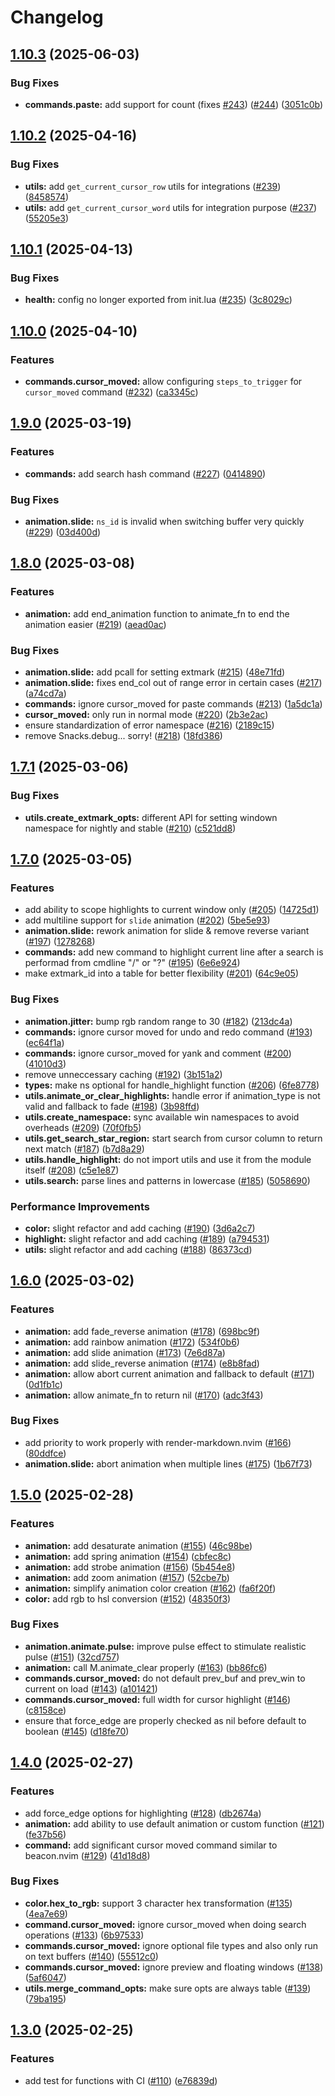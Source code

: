 # Changelog

## [1.10.3](https://github.com/y3owk1n/undo-glow.nvim/compare/v1.10.2...v1.10.3) (2025-06-03)


### Bug Fixes

* **commands.paste:** add support for count (fixes [#243](https://github.com/y3owk1n/undo-glow.nvim/issues/243)) ([#244](https://github.com/y3owk1n/undo-glow.nvim/issues/244)) ([3051c0b](https://github.com/y3owk1n/undo-glow.nvim/commit/3051c0bde5efbc598ac8125c1d5d38b0990a231d))

## [1.10.2](https://github.com/y3owk1n/undo-glow.nvim/compare/v1.10.1...v1.10.2) (2025-04-16)


### Bug Fixes

* **utils:** add `get_current_cursor_row` utils for integrations ([#239](https://github.com/y3owk1n/undo-glow.nvim/issues/239)) ([8458574](https://github.com/y3owk1n/undo-glow.nvim/commit/8458574b2029418dedf2214481598761d68c6341))
* **utils:** add `get_current_cursor_word` utils for integration purpose ([#237](https://github.com/y3owk1n/undo-glow.nvim/issues/237)) ([55205e3](https://github.com/y3owk1n/undo-glow.nvim/commit/55205e319813bb11df19462474e299c08c9ed7c6))

## [1.10.1](https://github.com/y3owk1n/undo-glow.nvim/compare/v1.10.0...v1.10.1) (2025-04-13)


### Bug Fixes

* **health:** config no longer exported from init.lua ([#235](https://github.com/y3owk1n/undo-glow.nvim/issues/235)) ([3c8029c](https://github.com/y3owk1n/undo-glow.nvim/commit/3c8029c2148f9f64da4660ec687502ac80ea3534))

## [1.10.0](https://github.com/y3owk1n/undo-glow.nvim/compare/v1.9.0...v1.10.0) (2025-04-10)


### Features

* **commands.cursor_moved:** allow configuring `steps_to_trigger` for `cursor_moved` command ([#232](https://github.com/y3owk1n/undo-glow.nvim/issues/232)) ([ca3345c](https://github.com/y3owk1n/undo-glow.nvim/commit/ca3345cf44eb902bb27fa2081cb8f3d85fa5c671))

## [1.9.0](https://github.com/y3owk1n/undo-glow.nvim/compare/v1.8.0...v1.9.0) (2025-03-19)


### Features

* **commands:** add search hash command ([#227](https://github.com/y3owk1n/undo-glow.nvim/issues/227)) ([0414890](https://github.com/y3owk1n/undo-glow.nvim/commit/041489034b082b133192726c39b7e879e0031d7d))


### Bug Fixes

* **animation.slide:** `ns_id` is invalid when switching buffer very quickly ([#229](https://github.com/y3owk1n/undo-glow.nvim/issues/229)) ([03d400d](https://github.com/y3owk1n/undo-glow.nvim/commit/03d400d6282c1baff639eeff22c8beca5a4291c2))

## [1.8.0](https://github.com/y3owk1n/undo-glow.nvim/compare/v1.7.1...v1.8.0) (2025-03-08)


### Features

* **animation:** add end_animation function to animate_fn to end the animation easier ([#219](https://github.com/y3owk1n/undo-glow.nvim/issues/219)) ([aead0ac](https://github.com/y3owk1n/undo-glow.nvim/commit/aead0ac612d750df1fe568a4dea9390b3c6059f5))


### Bug Fixes

* **animation.slide:** add pcall for setting extmark ([#215](https://github.com/y3owk1n/undo-glow.nvim/issues/215)) ([48e71fd](https://github.com/y3owk1n/undo-glow.nvim/commit/48e71fdac04645771d0e89ca681ae45c04fd4511))
* **animation.slide:** fixes end_col out of range error in certain cases ([#217](https://github.com/y3owk1n/undo-glow.nvim/issues/217)) ([a74cd7a](https://github.com/y3owk1n/undo-glow.nvim/commit/a74cd7ab1a47d2365b8edfdb74ed35f6ff125338))
* **commands:** ignore cursor_moved for paste commands ([#213](https://github.com/y3owk1n/undo-glow.nvim/issues/213)) ([1a5dc1a](https://github.com/y3owk1n/undo-glow.nvim/commit/1a5dc1ae1ad98d6a3d6395cb405b03794797c47c))
* **cursor_moved:** only run in normal mode ([#220](https://github.com/y3owk1n/undo-glow.nvim/issues/220)) ([2b3e2ac](https://github.com/y3owk1n/undo-glow.nvim/commit/2b3e2ac322621578dce8eb868bb288872915d26b))
* ensure standardization of error namespace ([#216](https://github.com/y3owk1n/undo-glow.nvim/issues/216)) ([2189c15](https://github.com/y3owk1n/undo-glow.nvim/commit/2189c158cea6ce547b02f455b2ba30ce3f70a5ea))
* remove Snacks.debug... sorry! ([#218](https://github.com/y3owk1n/undo-glow.nvim/issues/218)) ([18fd386](https://github.com/y3owk1n/undo-glow.nvim/commit/18fd386b79bf5960aed34b83b3c9887baa4a4e8e))

## [1.7.1](https://github.com/y3owk1n/undo-glow.nvim/compare/v1.7.0...v1.7.1) (2025-03-06)


### Bug Fixes

* **utils.create_extmark_opts:** different API for setting windown namespace for nightly and stable ([#210](https://github.com/y3owk1n/undo-glow.nvim/issues/210)) ([c521dd8](https://github.com/y3owk1n/undo-glow.nvim/commit/c521dd801b56cfc0a14f4fc8c636f987e7bebfb7))

## [1.7.0](https://github.com/y3owk1n/undo-glow.nvim/compare/v1.6.0...v1.7.0) (2025-03-05)


### Features

* add ability to scope highlights to current window only ([#205](https://github.com/y3owk1n/undo-glow.nvim/issues/205)) ([14725d1](https://github.com/y3owk1n/undo-glow.nvim/commit/14725d117e83ca63f1882015633dd82ce78f1462))
* add multiline support for `slide` animation ([#202](https://github.com/y3owk1n/undo-glow.nvim/issues/202)) ([5be5e93](https://github.com/y3owk1n/undo-glow.nvim/commit/5be5e93747be1b7e43f76e5a187ee3575b61dce2))
* **animation.slide:** rework animation for slide & remove reverse variant ([#197](https://github.com/y3owk1n/undo-glow.nvim/issues/197)) ([1278268](https://github.com/y3owk1n/undo-glow.nvim/commit/12782683d7600c0fd5abb07d731eaeeaf64ad285))
* **commands:** add new command to highlight current line after a search is performad from cmdline "/" or "?" ([#195](https://github.com/y3owk1n/undo-glow.nvim/issues/195)) ([6e6e924](https://github.com/y3owk1n/undo-glow.nvim/commit/6e6e924da1b6a38b082d931583499dd6d7dd6893))
* make extmark_id into a table for better flexibility ([#201](https://github.com/y3owk1n/undo-glow.nvim/issues/201)) ([64c9e05](https://github.com/y3owk1n/undo-glow.nvim/commit/64c9e05fe0dffe12f3f1987144288c656ecb8948))


### Bug Fixes

* **animation.jitter:** bump rgb random range to 30 ([#182](https://github.com/y3owk1n/undo-glow.nvim/issues/182)) ([213dc4a](https://github.com/y3owk1n/undo-glow.nvim/commit/213dc4abe12e2335095ab493a80acf406865a196))
* **commands:** ignore cursor moved for undo and redo command ([#193](https://github.com/y3owk1n/undo-glow.nvim/issues/193)) ([ec64f1a](https://github.com/y3owk1n/undo-glow.nvim/commit/ec64f1a712ed26d34dc8be3842b68e75e4912fe1))
* **commands:** ignore cursor_moved for yank and comment ([#200](https://github.com/y3owk1n/undo-glow.nvim/issues/200)) ([41010d3](https://github.com/y3owk1n/undo-glow.nvim/commit/41010d31181d75123c87916a25e4796e0e7c20f8))
* remove unneccessary caching ([#192](https://github.com/y3owk1n/undo-glow.nvim/issues/192)) ([3b151a2](https://github.com/y3owk1n/undo-glow.nvim/commit/3b151a2675b1fd93787372ec5d9cbca7d07ef6a2))
* **types:** make ns optional for handle_highlight function ([#206](https://github.com/y3owk1n/undo-glow.nvim/issues/206)) ([6fe8778](https://github.com/y3owk1n/undo-glow.nvim/commit/6fe877837649bf435346ad03657d6a43f2e4c006))
* **utils.animate_or_clear_highlights:** handle error if animation_type is not valid and fallback to fade ([#198](https://github.com/y3owk1n/undo-glow.nvim/issues/198)) ([3b98ffd](https://github.com/y3owk1n/undo-glow.nvim/commit/3b98ffdfd7cfc2cf3ead8852e68ca9fd6d5e93da))
* **utils.create_namespace:** sync available win namespaces to avoid overheads ([#209](https://github.com/y3owk1n/undo-glow.nvim/issues/209)) ([70f0fb5](https://github.com/y3owk1n/undo-glow.nvim/commit/70f0fb5b9ab30378147b2d401855472922d0ca29))
* **utils.get_search_star_region:** start search from cursor column to return next match ([#187](https://github.com/y3owk1n/undo-glow.nvim/issues/187)) ([b7d8a29](https://github.com/y3owk1n/undo-glow.nvim/commit/b7d8a29a65c44afe0c110f18756180e55f3fda1b))
* **utils.handle_highlight:** do not import utils and use it from the module itself ([#208](https://github.com/y3owk1n/undo-glow.nvim/issues/208)) ([c5e1e87](https://github.com/y3owk1n/undo-glow.nvim/commit/c5e1e873da377bb6a7ef949839e2526d8f095a48))
* **utils.search:** parse lines and patterns in lowercase ([#185](https://github.com/y3owk1n/undo-glow.nvim/issues/185)) ([5058690](https://github.com/y3owk1n/undo-glow.nvim/commit/50586905a6a0f0482c6d761de5cc30a7b49fc3d8))


### Performance Improvements

* **color:** slight refactor and add caching ([#190](https://github.com/y3owk1n/undo-glow.nvim/issues/190)) ([3d6a2c7](https://github.com/y3owk1n/undo-glow.nvim/commit/3d6a2c7e9089126608e04ddacc5e7cbeb74bfd27))
* **highlight:** slight refactor and add caching ([#189](https://github.com/y3owk1n/undo-glow.nvim/issues/189)) ([a794531](https://github.com/y3owk1n/undo-glow.nvim/commit/a794531e1270125edb61462e8aec7717b74b8ff4))
* **utils:** slight refactor and add caching ([#188](https://github.com/y3owk1n/undo-glow.nvim/issues/188)) ([86373cd](https://github.com/y3owk1n/undo-glow.nvim/commit/86373cdff658ebce64c2a136ec737418451cd4ed))

## [1.6.0](https://github.com/y3owk1n/undo-glow.nvim/compare/v1.5.0...v1.6.0) (2025-03-02)


### Features

* **animation:** add fade_reverse animation ([#178](https://github.com/y3owk1n/undo-glow.nvim/issues/178)) ([698bc9f](https://github.com/y3owk1n/undo-glow.nvim/commit/698bc9fa50feaa56c9d867f89c2e24df26b2f52c))
* **animation:** add rainbow animation ([#172](https://github.com/y3owk1n/undo-glow.nvim/issues/172)) ([534f0b6](https://github.com/y3owk1n/undo-glow.nvim/commit/534f0b603d401758e5ad7530de22bd0ce5eb222c))
* **animation:** add slide animation ([#173](https://github.com/y3owk1n/undo-glow.nvim/issues/173)) ([7e6d87a](https://github.com/y3owk1n/undo-glow.nvim/commit/7e6d87a3603633a5e172e22bd9f9fc0278faf2b4))
* **animation:** add slide_reverse animation ([#174](https://github.com/y3owk1n/undo-glow.nvim/issues/174)) ([e8b8fad](https://github.com/y3owk1n/undo-glow.nvim/commit/e8b8fad30ed2a3fa1e03ca5fb8e9331b2b946718))
* **animation:** allow abort current animation and fallback to default ([#171](https://github.com/y3owk1n/undo-glow.nvim/issues/171)) ([0d1fb1c](https://github.com/y3owk1n/undo-glow.nvim/commit/0d1fb1c40fd69e9f3ea4357f413ac23a381a5d3a))
* **animation:** allow animate_fn to return nil ([#170](https://github.com/y3owk1n/undo-glow.nvim/issues/170)) ([adc3f43](https://github.com/y3owk1n/undo-glow.nvim/commit/adc3f43e801bd3ca265a788e524a2d0d54a78ca2))


### Bug Fixes

* add priority to work properly with render-markdown.nvim ([#166](https://github.com/y3owk1n/undo-glow.nvim/issues/166)) ([80ddfce](https://github.com/y3owk1n/undo-glow.nvim/commit/80ddfce3dde741695ac8bd4e6a5a5f884201c96c))
* **animation.slide:** abort animation when multiple lines ([#175](https://github.com/y3owk1n/undo-glow.nvim/issues/175)) ([1b67f73](https://github.com/y3owk1n/undo-glow.nvim/commit/1b67f73ad47b28ca176c8b555a09db91e6a0795a))

## [1.5.0](https://github.com/y3owk1n/undo-glow.nvim/compare/v1.4.0...v1.5.0) (2025-02-28)


### Features

* **animation:** add desaturate animation ([#155](https://github.com/y3owk1n/undo-glow.nvim/issues/155)) ([46c98be](https://github.com/y3owk1n/undo-glow.nvim/commit/46c98bee10e9249e5988cdbc442f05ebbcd26b94))
* **animation:** add spring animation ([#154](https://github.com/y3owk1n/undo-glow.nvim/issues/154)) ([cbfec8c](https://github.com/y3owk1n/undo-glow.nvim/commit/cbfec8c0177a071bb327ca7333456eb2962bd916))
* **animation:** add strobe animation ([#156](https://github.com/y3owk1n/undo-glow.nvim/issues/156)) ([5b454e8](https://github.com/y3owk1n/undo-glow.nvim/commit/5b454e843bf4506a768109813f8018ea715b05f9))
* **animation:** add zoom animation ([#157](https://github.com/y3owk1n/undo-glow.nvim/issues/157)) ([52cbe7b](https://github.com/y3owk1n/undo-glow.nvim/commit/52cbe7bbda2933f7bf29777ab951f9934548f8df))
* **animation:** simplify animation color creation ([#162](https://github.com/y3owk1n/undo-glow.nvim/issues/162)) ([fa6f20f](https://github.com/y3owk1n/undo-glow.nvim/commit/fa6f20f0aacd749455225f8022e3984c429f8a1b))
* **color:** add rgb to hsl conversion ([#152](https://github.com/y3owk1n/undo-glow.nvim/issues/152)) ([48350f3](https://github.com/y3owk1n/undo-glow.nvim/commit/48350f387a9c783226511794f9b275a50904e0f3))


### Bug Fixes

* **animation.animate.pulse:** improve pulse effect to stimulate realistic pulse ([#151](https://github.com/y3owk1n/undo-glow.nvim/issues/151)) ([32cd757](https://github.com/y3owk1n/undo-glow.nvim/commit/32cd757a97e04f0d90dbe5b8fd3ccf48b07d0609))
* **animation:** call M.animate_clear properly ([#163](https://github.com/y3owk1n/undo-glow.nvim/issues/163)) ([bb86fc6](https://github.com/y3owk1n/undo-glow.nvim/commit/bb86fc652e3ffe80cd32a0d7579332729740fc27))
* **commands.cursor_moved:** do not default prev_buf and prev_win to current on load ([#143](https://github.com/y3owk1n/undo-glow.nvim/issues/143)) ([a101421](https://github.com/y3owk1n/undo-glow.nvim/commit/a1014219c787a5c506ab62a54bde61b2ee1ab1bf))
* **commands.cursor_moved:** full width for cursor highlight ([#146](https://github.com/y3owk1n/undo-glow.nvim/issues/146)) ([c8158ce](https://github.com/y3owk1n/undo-glow.nvim/commit/c8158ce7b594b2cb5f735ed394850819cd6fbea1))
* ensure that force_edge are properly checked as nil before default to boolean ([#145](https://github.com/y3owk1n/undo-glow.nvim/issues/145)) ([d18fe70](https://github.com/y3owk1n/undo-glow.nvim/commit/d18fe7082abf386356baa76c627572566ef5e04f))

## [1.4.0](https://github.com/y3owk1n/undo-glow.nvim/compare/v1.3.0...v1.4.0) (2025-02-27)


### Features

* add force_edge options for highlighting ([#128](https://github.com/y3owk1n/undo-glow.nvim/issues/128)) ([db2674a](https://github.com/y3owk1n/undo-glow.nvim/commit/db2674adef05577f37916b2fd48429132871b9c4))
* **animation:** add ability to use default animation or custom function ([#121](https://github.com/y3owk1n/undo-glow.nvim/issues/121)) ([fe37b56](https://github.com/y3owk1n/undo-glow.nvim/commit/fe37b56985f9b671c8fc1a545df63c7b97a757a0))
* **command:** add significant cursor moved command similar to beacon.nvim ([#129](https://github.com/y3owk1n/undo-glow.nvim/issues/129)) ([41d18d8](https://github.com/y3owk1n/undo-glow.nvim/commit/41d18d8e2e7751d66d458942c20d34773adb95c5))


### Bug Fixes

* **color.hex_to_rgb:** support 3 character hex transformation ([#135](https://github.com/y3owk1n/undo-glow.nvim/issues/135)) ([4ea7e69](https://github.com/y3owk1n/undo-glow.nvim/commit/4ea7e6937b36a7ab9e470521145140df7847b649))
* **command.cursor_moved:** ignore cursor_moved when doing search operations ([#133](https://github.com/y3owk1n/undo-glow.nvim/issues/133)) ([6b97533](https://github.com/y3owk1n/undo-glow.nvim/commit/6b975336cf0d778e0d006ef7b34c386c622cb3b2))
* **commands.cursor_moved:** ignore optional file types and also only run on text buffers ([#140](https://github.com/y3owk1n/undo-glow.nvim/issues/140)) ([55512c0](https://github.com/y3owk1n/undo-glow.nvim/commit/55512c0399986bb1d126a199de0d6dafcbd5e122))
* **commands.cursor_moved:** ignore preview and floating windows ([#138](https://github.com/y3owk1n/undo-glow.nvim/issues/138)) ([5af6047](https://github.com/y3owk1n/undo-glow.nvim/commit/5af604726a696e4fa7f1f47d492bea4f3705df24))
* **utils.merge_command_opts:** make sure opts are always table ([#139](https://github.com/y3owk1n/undo-glow.nvim/issues/139)) ([79ba195](https://github.com/y3owk1n/undo-glow.nvim/commit/79ba1953c1dfc4de0460e99f3e5f6ce1e1ab4a69))

## [1.3.0](https://github.com/y3owk1n/undo-glow.nvim/compare/v1.2.1...v1.3.0) (2025-02-25)


### Features

* add test for functions with CI ([#110](https://github.com/y3owk1n/undo-glow.nvim/issues/110)) ([e76839d](https://github.com/y3owk1n/undo-glow.nvim/commit/e76839daf46910be95dd9b84ba9755a9ed2385e9))
